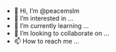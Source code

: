 - 👋 Hi, I’m @peacemslm
- 👀 I’m interested in ...
- 🌱 I’m currently learning ...
- 💞️ I’m looking to collaborate on ...
- 📫 How to reach me ...

<!---
peacemslm/peacemslm is a ✨ special ✨ repository because its `README.md` (this file) appears on your GitHub profile.
You can click the Preview link to take a look at your changes.
--->
